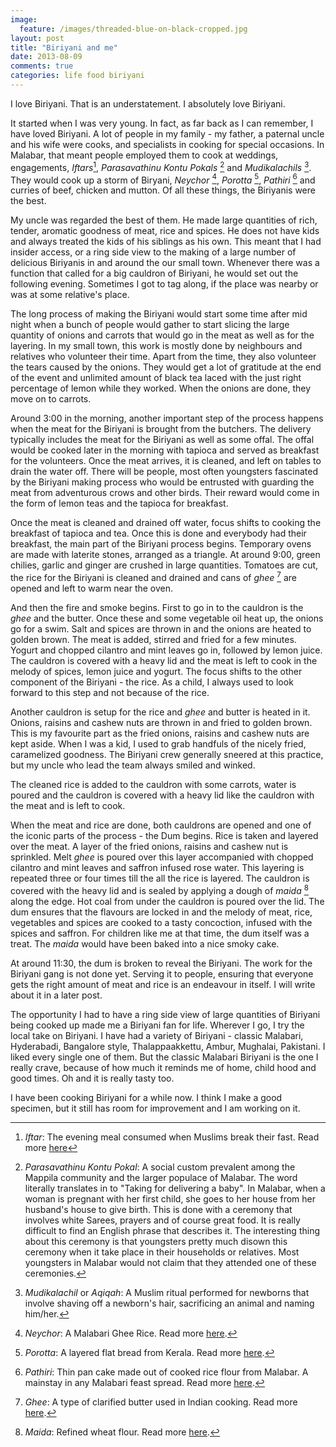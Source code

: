 ```yaml
---
image:
  feature: /images/threaded-blue-on-black-cropped.jpg
layout: post
title: "Biriyani and me"
date: 2013-08-09
comments: true
categories: life food biriyani
---
```

I love Biriyani. That is an understatement. I absolutely love Biriyani.

It started when I was very young. In fact, as far back as I can remember, I have loved Biriyani. A lot of people in my family - my father, a paternal uncle and his wife were cooks, and specialists in cooking for special occasions. In Malabar, that meant people employed them to cook at weddings, engagements, _Iftars_[^1], _Parasavathinu Kontu Pokals_ [^2] and _Mudikalachils_ [^3]. They would cook up a storm of Biryani, _Neychor_ [^4], _Porotta_ [^5], _Pathiri_ [^6] and curries of beef, chicken and mutton. Of all these things, the Biriyanis were the best.

<!--more-->

My uncle was regarded the best of them. He made large quantities of rich, tender, aromatic goodness of meat, rice and spices. He does not have kids and always treated the kids of his siblings as his own. This meant that I had insider access, or a ring side view to the making of a large number of delicious Biriyanis in and around the our small town. Whenever there was a function that called for a big cauldron of Biriyani, he would set out the following evening. Sometimes I got to tag along, if the place was nearby or was at some relative's place.

The long process of making the Biriyani would start some time after mid night when a bunch of people would gather to start slicing the large quantity of onions and carrots that would go in the meat as well as for the layering. In my small town, this work is mostly done by neighbours and relatives who volunteer their time. Apart from the time, they also volunteer the tears caused by the onions. They would get a lot of gratitude at the end of the event and unlimited amount of black tea laced with the just right percentage of lemon while they worked. When the onions are done, they move on to carrots.

Around 3:00 in the morning, another important step of the process happens when the meat for the Biriyani is brought from the butchers. The delivery typically includes the meat for the Biriyani as well as some offal. The offal would be cooked later in the morning with tapioca and served as breakfast for the volunteers. Once the meat arrives, it is cleaned, and left on tables to drain the water off. There will be people, most often youngsters fascinated by the Biriyani making process who would be entrusted with guarding the meat from adventurous crows and other birds. Their reward would come in the form of lemon teas and the tapioca for breakfast.

Once the meat is cleaned and drained off water, focus shifts to cooking the breakfast of tapioca and tea. Once this is done and everybody had their breakfast, the main part of the Biriyani process begins. Temporary ovens are made with laterite stones, arranged as a triangle. At around 9:00, green chilies, garlic and ginger are crushed in large quantities. Tomatoes are cut, the rice for the Biriyani is cleaned and drained and cans of _ghee_ [^7] are opened and left to warm near the oven.

And then the fire and smoke begins. First to go in to the cauldron is the _ghee_ and the butter. Once these and some vegetable oil heat up, the onions go for a swim. Salt and spices are thrown in and the onions are heated to golden brown. The meat is added, stirred and fried for a few minutes. Yogurt and chopped cilantro and mint leaves go in, followed by lemon juice. The cauldron is covered with a heavy lid and the meat is left to cook in the melody of spices, lemon juice and yogurt. The focus shifts to the other component of the Biriyani - the rice. As a child, I always used to look forward to this step and not because of the rice.

Another cauldron is setup for the rice and _ghee_ and butter is heated in it. Onions, raisins and cashew nuts are thrown in and fried to golden brown. This is my favourite part as the fried onions, raisins and cashew nuts are kept aside. When I was a kid, I used to grab handfuls of the nicely fried, caramelized goodness. The Biriyani crew generally sneered at this practice, but my uncle who lead the team always smiled and winked.

The cleaned rice is added to the cauldron with some carrots, water is poured and the cauldron is covered with a heavy lid like the cauldron with the meat and is left to cook.

When the meat and rice are done, both cauldrons are opened and one of the iconic parts of the process - the Dum begins. Rice is taken and layered over the meat. A layer of the fried onions, raisins and cashew nut is sprinkled. Melt _ghee_ is poured over this layer accompanied with chopped cilantro and mint leaves and saffron infused rose water. This layering is repeated three or four times till the all the rice is layered. The cauldron is covered with the heavy lid and is sealed by applying a dough of _maida_ [^8] along the edge. Hot coal from under the cauldron is poured over the lid. The dum ensures that the flavours are locked in and the melody of meat, rice, vegetables and spices are cooked to a tasty concoction, infused with the spices and saffron. For children like me at that time, the dum itself was a treat. The _maida_ would have been baked into a nice smoky cake.

At around 11:30, the dum is broken to reveal the Biriyani. The work for the Biriyani gang is not done yet. Serving it to people, ensuring that everyone gets the right amount of meat and rice is an endeavour in itself. I will write about it in a later post.

The opportunity I had to have a ring side view of large quantities of Biriyani being cooked up made me a Biriyani fan for life. Wherever I go, I try the local take on Biriyani. I have had a variety of Biriyani - classic Malabari, Hyderabadi, Bangalore style, Thalappaakkettu, Ambur, Mughalai, Pakistani. I liked every single one of them. But the classic Malabari Biriyani is the one I really crave, because of how much it reminds me of home, child hood and good times. Oh and it is really tasty too.

I have been cooking Biriyani for a while now. I think I make a good specimen, but it still has room for improvement and I am working on it.

[^1]: _Iftar_: The evening meal consumed when Muslims break their fast. Read more [here](http://en.wikipedia.org/wiki/Iftar)
[^2]: _Parasavathinu Kontu Pokal_: A social custom prevalent among the Mappila community and the larger populace of Malabar. The word literally translates in to "Taking for delivering a baby". In Malabar, when a woman is pregnant with her first child, she goes to her house from her husband's house to give birth. This is done with a ceremony that involves white Sarees, prayers and of course great food. It is really difficult to find an English phrase that describes it. The interesting thing about this ceremony is that youngsters pretty much disown this ceremony when it take place in their households or relatives. Most youngsters in Malabar would not claim that they attended one of these ceremonies.
[^3]: _Mudikalachil_ or _Aqiqah_: A Muslim ritual performed for newborns that involve shaving off a newborn's hair, sacrificing an animal and naming him/her.
[^4]: _Neychor_: A Malabari Ghee Rice. Read more [here](http://shabscuisine.blogspot.com/2008/10/ghee-rice-neychor.html).
[^5]: _Porotta_: A layered flat bread from Kerala. Read more [here](http://riascollection.blogspot.com/2013/04/homemade-kerala-porotta-with-video.html).
[^6]: _Pathiri_: Thin pan cake made out of cooked rice flour from Malabar. A mainstay in any Malabari feast spread. Read more [here](http://en.wikipedia.org/wiki/Pathiri).
[^7]: _Ghee_: A type of clarified butter used in Indian cooking. Read more [here](http://en.wikipedia.org/wiki/Ghee).
[^8]: _Maida_: Refined wheat flour. Read more [here](http://en.wikipedia.org/wiki/Maida_flour).